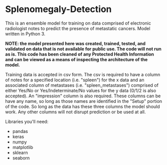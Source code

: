 # Splenomegaly-Detection

This is an ensemble model for training on data comprised of electronic radiologist notes to predict the presence of metastatic cancers. Model written in Python 3.

**NOTE: the model presented here was created, trained, tested, and validated on data that is not available for public use. The code will not run as is. This code has been cleaned of any Protected Health Information and can be viewed as a means of inspecting the architecture of the model.**

Training data is accepted in csv form. The csv is required to have a column of notes for a specified location (i.e. "spleen") for the x data and an associated column of metastases (i.e. "spleen_metastases") comprised of either Yes/No or Yes/Indeterminate/No values for the y data (0/1/2 is also accepted). An "impression" column is also required. These columns can be have any name, so long as those names are identified in the "Setup" portion of the code. So long as the data has these three columns the model should work. Any other columns will not disrupt prediction or be used at all.

Libraries you'll need:

- pandas
- keras
- numpy
- matplotlib
- sklearn
- seaborn
